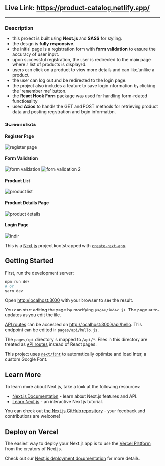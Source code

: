 ## Live Link: https://product-catalog.netlify.app/

------------------------------------------------
### Description

* this project is built using **Next.js** and **SASS** for styling. 
* the design is **fully responsive**.
* the initial page is a registration form with **form validation** to ensure the accuracy of user input. 
* upon successful registration, the user is redirected to the main page where a list of products is displayed. 
* users can click on a product to view more details and can like/unlike a product. 
* the user can log out and be redirected to the login page. 
* the project also includes a feature to save login information by clicking the 'remember me' button. 
* the **React Hook Form** package was used for handling form-related functionality
* used **Axios** to handle the GET and POST methods for retrieving product data and posting registration and login information. 


### Screenshots

#### Register Page
![register page](https://user-images.githubusercontent.com/102012491/213711157-240b49c6-250b-48b3-8b33-e9b9302a6cdf.png)

#### Form Validation
![form validation](https://user-images.githubusercontent.com/102012491/213711641-f2609a36-c1aa-4ee1-8d03-1f12dbf91d30.png)
![form validation 2](https://user-images.githubusercontent.com/102012491/213711670-1bbc431c-c22c-4f77-935c-30f742c096db.png)

#### Product List

![product list](https://user-images.githubusercontent.com/102012491/213711761-6b7c3696-f101-4ad2-b53d-04755a8587ec.png)

#### Product Details Page

![product details](https://user-images.githubusercontent.com/102012491/213711999-a4d8195f-bb50-4ef0-9ab5-3f34a507b93a.png)

#### Login Page
![indir](https://user-images.githubusercontent.com/102012491/213712095-8e77697d-b88f-4b56-9a9e-4c6fba4efc18.png)








This is a [Next.js](https://nextjs.org/) project bootstrapped with [`create-next-app`](https://github.com/vercel/next.js/tree/canary/packages/create-next-app).

## Getting Started

First, run the development server:

```bash
npm run dev
# or
yarn dev
```

Open [http://localhost:3000](http://localhost:3000) with your browser to see the result.

You can start editing the page by modifying `pages/index.js`. The page auto-updates as you edit the file.

[API routes](https://nextjs.org/docs/api-routes/introduction) can be accessed on [http://localhost:3000/api/hello](http://localhost:3000/api/hello). This endpoint can be edited in `pages/api/hello.js`.

The `pages/api` directory is mapped to `/api/*`. Files in this directory are treated as [API routes](https://nextjs.org/docs/api-routes/introduction) instead of React pages.

This project uses [`next/font`](https://nextjs.org/docs/basic-features/font-optimization) to automatically optimize and load Inter, a custom Google Font.

## Learn More

To learn more about Next.js, take a look at the following resources:

- [Next.js Documentation](https://nextjs.org/docs) - learn about Next.js features and API.
- [Learn Next.js](https://nextjs.org/learn) - an interactive Next.js tutorial.

You can check out [the Next.js GitHub repository](https://github.com/vercel/next.js/) - your feedback and contributions are welcome!

## Deploy on Vercel

The easiest way to deploy your Next.js app is to use the [Vercel Platform](https://vercel.com/new?utm_medium=default-template&filter=next.js&utm_source=create-next-app&utm_campaign=create-next-app-readme) from the creators of Next.js.

Check out our [Next.js deployment documentation](https://nextjs.org/docs/deployment) for more details.
